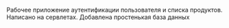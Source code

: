 Рабочее приложение аутентификации пользователя и списка продуктов. Написано на сервлетах. Добавлена простенькая база данных
